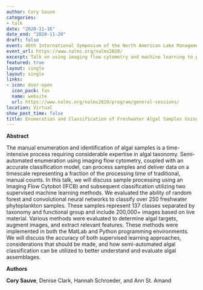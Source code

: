```yaml
---
author: Cory Sauve
categories:
- talk
date: "2020-11-16"
date_end: "2020-11-20"
draft: false
event: 40th International Symposium of the North American Lake Management Society
event_url: https://www.nalms.org/nalms2020/
excerpt: Talk on using imaging flow cytometry and machine learning to process and classify freshwater algal samples
featured: true
layout: single
layout: single
links:
- icon: door-open
  icon_pack: fas
  name: website
  url: https://www.nalms.org/nalms2020/program/general-sessions/
location: Virtual
show_post_time: false
title: Enumeration and Classification of Freshwater Algal Samples Using Semi-automated Imaging Flow Cytometry and Supervised Machine Learning Techniques
---
```


**Abstract**

The manual enumeration and identification of algal samples is a time-intensive process requiring considerable expertise in algal taxonomy. Semi-automated enumeration using imaging flow cytometry, coupled with an accurate classification model, can process samples and deliver data on a timescale representing a fraction of the processing time of traditional, manual counts. In this talk, we will discuss sample processing using an Imaging Flow Cytobot (IFCB) and subsequent classification utilizing two supervised machine learning methods. We evaluated the ability of random forest and convolutional neural networks to classify over 250 freshwater phytoplankton samples. These samples represent 137 classes separated by taxonomy and functional group and include 200,000+ images based on live material. Various methods were evaluated to determine algal targets, augment images, and extract relevant features. These methods were implemented in both the MatLab and Python programming environments. We will discuss the accuracy of both supervised learning approaches, considerations that should be made, and how semi-automated algal classification can be utilized to better understand and evaluate algal assemblages.

**Authors**

**Cory Sauve**, Denise Clark, Hannah Schroeder, and Ann St. Amand

